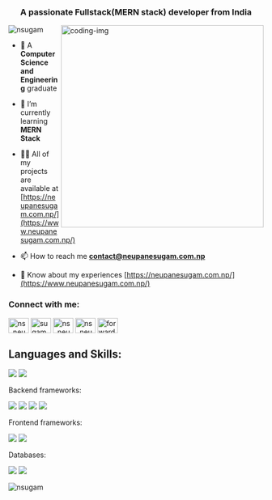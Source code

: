 <h3 align="center">A passionate Fullstack(MERN stack) developer from India</h3>

<img align="right" alt="coding-img" width="400" src="https://cdn.dribbble.com/users/2131993/screenshots/4948736/thoughtworks-gif_dribbble.gif">

<p align="left"> <img src="https://komarev.com/ghpvc/?username=nsugam&label=Profile%20views&color=0e75b6&style=flat" alt="nsugam" /> </p>

- 🔭 A **Computer Science and Engineering** graduate

- 🌱 I’m currently learning **MERN Stack**

- 👨‍💻 All of my projects are available at [https://neupanesugam.com.np/](https://www.neupanesugam.com.np/)

- 📫 How to reach me **contact@neupanesugam.com.np**

- 📄 Know about my experiences [https://neupanesugam.com.np/](https://www.neupanesugam.com.np/)

<h3 align="left">Connect with me:</h3>
<p align="left">
<a href="https://twitter.com/ns_neupane09" target="_blank"><img align="center" src="https://raw.githubusercontent.com/rahuldkjain/github-profile-readme-generator/master/src/images/icons/Social/twitter.svg" alt="ns_neupane09" height="30" width="40" /></a>
<a href="https://linkedin.com/in/sugamneupane" target="_blank"><img align="center" src="https://raw.githubusercontent.com/rahuldkjain/github-profile-readme-generator/master/src/images/icons/Social/linked-in-alt.svg" alt="sugamneupane" height="30" width="40" /></a>
<a href="https://fb.com/ns.neupane09" target="_blank"><img align="center" src="https://raw.githubusercontent.com/rahuldkjain/github-profile-readme-generator/master/src/images/icons/Social/facebook.svg" alt="ns_neupane09" height="30" width="40" /></a>
<a href="https://instagram.com/ns_neupane09" target="_blank"><img align="center" src="https://raw.githubusercontent.com/rahuldkjain/github-profile-readme-generator/master/src/images/icons/Social/instagram.svg" alt="ns_neupane09" height="30" width="40" /></a>
<a href="https://www.youtube.com/channel/UChDlFVs5rPjknpWqieyCz6Q" target="_blank"><img align="center" src="https://raw.githubusercontent.com/rahuldkjain/github-profile-readme-generator/master/src/images/icons/Social/youtube.svg" alt="forward technical" height="30" width="40" /></a>
</p>

<h2 align="left">Languages and Skills:</h2>

<p>
    <a><img src="https://img.shields.io/badge/Python-14354C?style=for-the-badge&logo=python&logoColor=white" /></a>
    <a><img src="https://img.shields.io/badge/JavaScript-323330?style=for-the-badge&logo=javascript&logoColor=F7DF1E" /></a>
</p>

Backend frameworks:

<p>
    <a><img src="https://img.shields.io/badge/Node.js-339933?style=for-the-badge&logo=nodedotjs&logoColor=white" /></a>
    <a><img src="	https://img.shields.io/badge/Flask-000000?style=for-the-badge&logo=flask&logoColor=white" /><a>
    <a><img src="https://img.shields.io/badge/Express.js-000000?style=for-the-badge&logo=express&logoColor=white" /><a>
    <a><img src="https://img.shields.io/badge/Django-092E20?style=for-the-badge&logo=django&logoColor=green" /><a>

</p>

Frontend frameworks:

<p>
    <a><img src="https://img.shields.io/badge/React-20232A?style=for-the-badge&logo=react&logoColor=61DAFB" /><a>
    <a><img src="https://img.shields.io/badge/Bootstrap-7952B3?style=for-the-badge&logo=bootstrap&logoColor=white" /><a>
</p>
        
Databases:
<p>
    <a><img src="https://img.shields.io/badge/MongoDB-4EA94B?style=for-the-badge&logo=mongodb&logoColor=white" /><a>
    <a><img src="https://img.shields.io/badge/MySQL-005C84?style=for-the-badge&logo=mysql&logoColor=white" /><a>
</p>
     
<p><img align="left" src="https://github-readme-stats.vercel.app/api?username=nsugam&show_icons=true&rank_icon=github&theme=radical" alt="nsugam" /></p>
<!-- <p><img align="left" src="https://github-readme-stats.vercel.app/api/top-langs?username=nsugam&show_icons=true&locale=en&layout=compact" alt="nsugam" /></p> -->
<!-- <p>&nbsp;<img align="center" src="https://github-readme-stats.vercel.app/api?username=nsugam&show_icons=true&locale=en" alt="nsugam" /></p> -->
